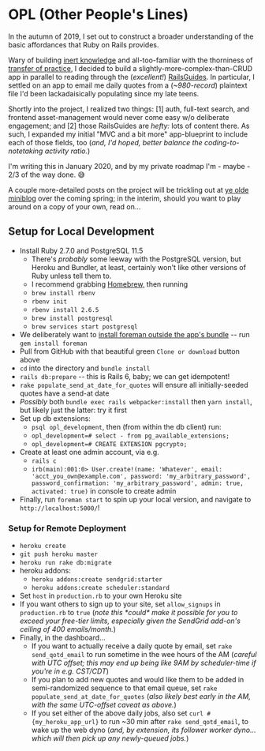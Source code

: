 # OPL (Other People's Lines)

In the autumn of 2019, I set out to construct a broader understanding of the basic affordances that Ruby on Rails provides. 

Wary of building [inert knowledge](https://en.wikipedia.org/wiki/Inert_knowledge) and all-too-familiar with the thorniness of [transfer of practice](https://en.wikipedia.org/wiki/Transfer_of_learning), I decided to build a slightly-more-complex-than-CRUD app in parallel to reading through the (_excellent!_) [RailsGuides](https://guides.rubyonrails.org/). In particular, I settled on an app to email me daily quotes from a (_~980-record_) plaintext file I'd been lackadaisically populating since my late teens.

Shortly into the project, I realized two things: [1] auth, full-text search, and frontend asset-management would never come easy w/o deliberate engagement; and [2] those RailsGuides are _hefty:_ lots of content there. As such, I expanded my initial "MVC and a bit more" app-blueprint to include each of those fields, too (_and, I'd hoped, better balance the coding-to-notetaking activity ratio._)

I'm writing this in January 2020, and by my private roadmap I'm - maybe - 2/3 of the way done. 😅

A couple more-detailed posts on the project will be trickling out at [ye olde miniblog](https://www.suss.world/) over the coming spring; in the interim, should you want to play around on a copy of your own, read on...

## Setup for Local Development
  - Install Ruby 2.7.0 and PostgreSQL 11.5
    - There's _probably_ some leeway with the PostgreSQL version, but Heroku and Bundler, at least, certainly won't like other versions of Ruby unless tell them to.
    - I recommend grabbing [Homebrew,](https://docs.brew.sh/Installation) then running
    - `brew install rbenv`
    - `rbenv init`
    - `rbenv install 2.6.5`
    - `brew install postgresql`
    - `brew services start postgresql`
  - We deliberately want to [install foreman outside the app's bundle](https://github.com/ddollar/foreman/wiki/Don't-Bundle-Foreman) -- run `gem install foreman`
  - Pull from GitHub with that beautiful green `Clone or download` button above
  - `cd` into the directory and `bundle install`
  - `rails db:prepare` -- this is Rails 6, baby; we can get idempotent!
  - `rake populate_send_at_date_for_quotes` will ensure all initially-seeded quotes have a send-at date
  - _Possibly_ both `bundle exec rails webpacker:install` then `yarn install`, but likely just the latter: try it first
  - Set up db extensions:
    - `psql opl_development`, then (from within the db client) run:
    - `opl_development=# select - from pg_available_extensions;`
    - `opl_development=# CREATE EXTENSION pgcrypto;`
  - Create at least one admin account, via e.g. 
    - `rails c`
    - `irb(main):001:0> User.create!(name: 'Whatever', email: 'acct_you_own@example.com', password: 'my_arbitrary_password', password_confirmation: 'my_arbitrary_password', admin: true, activated: true)` in console to create admin
  - Finally, run `foreman start` to spin up your local version, and navigate to `http://localhost:5000/`!

### Setup for Remote Deployment
  - `heroku create`
  - `git push heroku master`
  - `heroku run rake db:migrate`
  - heroku addons:
    - `heroku addons:create sendgrid:starter`
    - `heroku addons:create scheduler:standard`
  - Set `host` in `production.rb` to your own Heroku site
  - If you want others to sign up to your site, set `allow_signups` in `production.rb` to `true` (_note this \*could\* make it possible for you to exceed your free-tier limits, especially given the SendGrid add-on's ceiling of 400 emails/month._)
  - Finally, in the dashboard... 
    - If you want to actually receive a daily quote by email, set `rake send_qotd_email` to run sometime in the wee hours of the AM (_careful with UTC offset; this may end up being like 9AM by scheduler-time if you're in e.g. CST/CDT_)
    - If you plan to add new quotes and would like them to be added in semi-randomized sequence to that email queue, set `rake populate_send_at_date_for_quotes` (_also likely best early in the AM, with the same UTC-offset caveat as above._)
    - If you set either of the above daily jobs, also set `curl #{my_heroku_app_url}` to run ~30 min after `rake send_qotd_email`, to wake up the web dyno (_and, by extension, its follower worker dyno... which will then pick up any newly-queued jobs._)